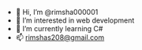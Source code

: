 - 👋 Hi, I’m @rimsha000001
- 👀 I’m interested in web development
- 🌱 I’m currently learning C#
- 📫 rimshas208@gmail.com

<!---
rimsha000001/rimsha000001 is a ✨ special ✨ repository because its `README.md` (this file) appears on your GitHub profile.
You can click the Preview link to take a look at your changes.
--->
